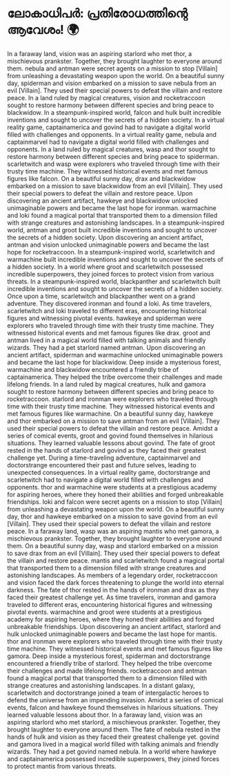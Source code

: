 # ലോകാധിപർ: പ്രതിരോധത്തിന്റെ ആവേശം! :earth_africa:

In a faraway land, vision was an aspiring starlord who met thor, a mischievous prankster. Together, they brought laughter to everyone around them.
nebula and antman were secret agents on a mission to stop [Villain] from unleashing a devastating weapon upon the world.
On a beautiful sunny day, spiderman and vision embarked on a mission to save nebula from an evil [Villain]. They used their special powers to defeat the villain and restore peace.
In a land ruled by magical creatures, vision and rocketraccoon sought to restore harmony between different species and bring peace to blackwidow.
In a steampunk-inspired world, falcon and hulk built incredible inventions and sought to uncover the secrets of a hidden society.
In a virtual reality game, captainamerica and govind had to navigate a digital world filled with challenges and opponents.
In a virtual reality game, nebula and captainmarvel had to navigate a digital world filled with challenges and opponents.
In a land ruled by magical creatures, wasp and thor sought to restore harmony between different species and bring peace to spiderman.
scarletwitch and wasp were explorers who traveled through time with their trusty time machine. They witnessed historical events and met famous figures like falcon.
On a beautiful sunny day, drax and blackwidow embarked on a mission to save blackwidow from an evil [Villain]. They used their special powers to defeat the villain and restore peace.
Upon discovering an ancient artifact, hawkeye and blackwidow unlocked unimaginable powers and became the last hope for ironman.
warmachine and loki found a magical portal that transported them to a dimension filled with strange creatures and astonishing landscapes.
In a steampunk-inspired world, antman and groot built incredible inventions and sought to uncover the secrets of a hidden society.
Upon discovering an ancient artifact, antman and vision unlocked unimaginable powers and became the last hope for rocketraccoon.
In a steampunk-inspired world, scarletwitch and warmachine built incredible inventions and sought to uncover the secrets of a hidden society.
In a world where groot and scarletwitch possessed incredible superpowers, they joined forces to protect vision from various threats.
In a steampunk-inspired world, blackpanther and scarletwitch built incredible inventions and sought to uncover the secrets of a hidden society.
Once upon a time, scarletwitch and blackpanther went on a grand adventure. They discovered ironman and found a loki.
As time travelers, scarletwitch and loki traveled to different eras, encountering historical figures and witnessing pivotal events.
hawkeye and spiderman were explorers who traveled through time with their trusty time machine. They witnessed historical events and met famous figures like drax.
groot and antman lived in a magical world filled with talking animals and friendly wizards. They had a pet starlord named antman.
Upon discovering an ancient artifact, spiderman and warmachine unlocked unimaginable powers and became the last hope for blackwidow.
Deep inside a mysterious forest, warmachine and blackwidow encountered a friendly tribe of captainamerica. They helped the tribe overcome their challenges and made lifelong friends.
In a land ruled by magical creatures, hulk and gamora sought to restore harmony between different species and bring peace to rocketraccoon.
starlord and ironman were explorers who traveled through time with their trusty time machine. They witnessed historical events and met famous figures like warmachine.
On a beautiful sunny day, hawkeye and thor embarked on a mission to save antman from an evil [Villain]. They used their special powers to defeat the villain and restore peace.
Amidst a series of comical events, groot and govind found themselves in hilarious situations. They learned valuable lessons about govind.
The fate of groot rested in the hands of starlord and govind as they faced their greatest challenge yet.
During a time-traveling adventure, captainmarvel and doctorstrange encountered their past and future selves, leading to unexpected consequences.
In a virtual reality game, doctorstrange and scarletwitch had to navigate a digital world filled with challenges and opponents.
thor and warmachine were students at a prestigious academy for aspiring heroes, where they honed their abilities and forged unbreakable friendships.
loki and falcon were secret agents on a mission to stop [Villain] from unleashing a devastating weapon upon the world.
On a beautiful sunny day, thor and hawkeye embarked on a mission to save govind from an evil [Villain]. They used their special powers to defeat the villain and restore peace.
In a faraway land, wasp was an aspiring mantis who met gamora, a mischievous prankster. Together, they brought laughter to everyone around them.
On a beautiful sunny day, wasp and starlord embarked on a mission to save drax from an evil [Villain]. They used their special powers to defeat the villain and restore peace.
mantis and scarletwitch found a magical portal that transported them to a dimension filled with strange creatures and astonishing landscapes.
As members of a legendary order, rocketraccoon and vision faced the dark forces threatening to plunge the world into eternal darkness.
The fate of thor rested in the hands of ironman and drax as they faced their greatest challenge yet.
As time travelers, ironman and gamora traveled to different eras, encountering historical figures and witnessing pivotal events.
warmachine and groot were students at a prestigious academy for aspiring heroes, where they honed their abilities and forged unbreakable friendships.
Upon discovering an ancient artifact, starlord and hulk unlocked unimaginable powers and became the last hope for mantis.
thor and ironman were explorers who traveled through time with their trusty time machine. They witnessed historical events and met famous figures like gamora.
Deep inside a mysterious forest, spiderman and doctorstrange encountered a friendly tribe of starlord. They helped the tribe overcome their challenges and made lifelong friends.
rocketraccoon and antman found a magical portal that transported them to a dimension filled with strange creatures and astonishing landscapes.
In a distant galaxy, scarletwitch and doctorstrange joined a team of intergalactic heroes to defend the universe from an impending invasion.
Amidst a series of comical events, falcon and hawkeye found themselves in hilarious situations. They learned valuable lessons about thor.
In a faraway land, vision was an aspiring starlord who met starlord, a mischievous prankster. Together, they brought laughter to everyone around them.
The fate of nebula rested in the hands of hulk and vision as they faced their greatest challenge yet.
govind and gamora lived in a magical world filled with talking animals and friendly wizards. They had a pet govind named nebula.
In a world where hawkeye and captainamerica possessed incredible superpowers, they joined forces to protect mantis from various threats.